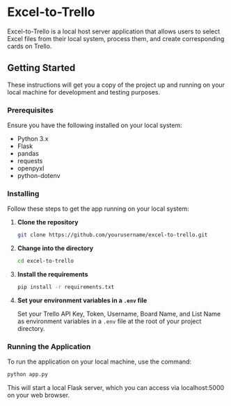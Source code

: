 # Excel-to-Trello

Excel-to-Trello is a local host server application that allows users to select Excel files from their local system, process them, and create corresponding cards on Trello.

## Getting Started

These instructions will get you a copy of the project up and running on your local machine for development and testing purposes.

### Prerequisites

Ensure you have the following installed on your local system:

- Python 3.x
- Flask
- pandas
- requests
- openpyxl
- python-dotenv

### Installing

Follow these steps to get the app running on your local system:

1. **Clone the repository**

    ```bash
    git clone https://github.com/yourusername/excel-to-trello.git
    ```

2. **Change into the directory**

    ```bash
    cd excel-to-trello
    ```

3. **Install the requirements**

    ```bash
    pip install -r requirements.txt
    ```

4. **Set your environment variables in a `.env` file**

    Set your Trello API Key, Token, Username, Board Name, and List Name as environment variables in a `.env` file at the root of your project directory.

### Running the Application

To run the application on your local machine, use the command:

```bash
python app.py
```
This will start a local Flask server, which you can access via localhost:5000 on your web browser.

